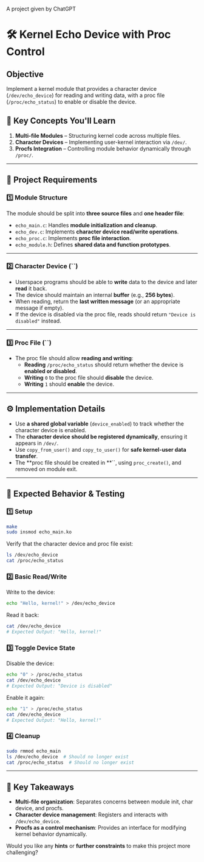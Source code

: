 A project given by ChatGPT

# 🛠️ Kernel Echo Device with Proc Control

## **Objective**

Implement a kernel module that provides a character device (`/dev/echo_device`) for reading and writing data, with a proc file (`/proc/echo_status`) to enable or disable the device.

## **🌟 Key Concepts You'll Learn**

1. **Multi-file Modules** – Structuring kernel code across multiple files.
2. **Character Devices** – Implementing user-kernel interaction via `/dev/`.
3. **Procfs Integration** – Controlling module behavior dynamically through `/proc/`.

---

## **📁 Project Requirements**

### **1️⃣ Module Structure**

The module should be split into **three source files** and **one header file**:

- `echo_main.c`: Handles **module initialization and cleanup**.
- `echo_dev.c`: Implements **character device read/write operations**.
- `echo_proc.c`: Implements **proc file interaction**.
- `echo_module.h`: Defines **shared data and function prototypes**.

---

### **2️⃣ Character Device (**``**)**

- Userspace programs should be able to **write** data to the device and later **read** it back.
- The device should maintain an internal **buffer** (e.g., **256 bytes**).
- When reading, return the **last written message** (or an appropriate message if empty).
- If the device is disabled via the proc file, reads should return `"Device is disabled"` instead.

---

### **3️⃣ Proc File (**``**)**

- The proc file should allow **reading and writing**:
  - **Reading** `/proc/echo_status` should return whether the device is **enabled or disabled**.
  - **Writing** `0` to the proc file should **disable** the device.
  - **Writing** `1` should **enable** the device.

---

## **⚙️ Implementation Details**

- Use **a shared global variable** (`device_enabled`) to track whether the character device is enabled.
- The **character device should be registered dynamically**, ensuring it appears in `/dev/`.
- Use `copy_from_user()` and `copy_to_user()` for **safe kernel-user data transfer**.
- The **proc file should be created in **``, using `proc_create()`, and removed on module exit.

---

## **🔬 Expected Behavior & Testing**

### **1️⃣ Setup**

```sh
make
sudo insmod echo_main.ko
```

Verify that the character device and proc file exist:

```sh
ls /dev/echo_device
cat /proc/echo_status
```

### **2️⃣ Basic Read/Write**

Write to the device:

```sh
echo "Hello, kernel!" > /dev/echo_device
```

Read it back:

```sh
cat /dev/echo_device
# Expected Output: "Hello, kernel!"
```

### **3️⃣ Toggle Device State**

Disable the device:

```sh
echo "0" > /proc/echo_status
cat /dev/echo_device
# Expected Output: "Device is disabled"
```

Enable it again:

```sh
echo "1" > /proc/echo_status
cat /dev/echo_device
# Expected Output: "Hello, kernel!"
```

### **4️⃣ Cleanup**

```sh
sudo rmmod echo_main
ls /dev/echo_device  # Should no longer exist
cat /proc/echo_status  # Should no longer exist
```

---

## **🎯 Key Takeaways**

- **Multi-file organization**: Separates concerns between module init, char device, and procfs.
- **Character device management**: Registers and interacts with `/dev/echo_device`.
- **Procfs as a control mechanism**: Provides an interface for modifying kernel behavior dynamically.

Would you like any **hints** or **further constraints** to make this project more challenging?


